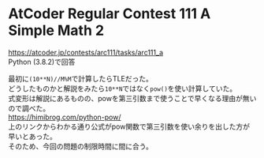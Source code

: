 # AtCoder Regular Contest 111 A Simple Math 2  
https://atcoder.jp/contests/arc111/tasks/arc111_a  
Python (3.8.2)で回答  

最初に`(10**N)//M%M`で計算したらTLEだった。  
どうしたものかと解説をみたら`10**N`ではなく`pow()`を使い計算していた。  
式変形は解説にあるものの、powを第三引数まで使うことで早くなる理由が無いので調べた。  
https://himibrog.com/python-pow/  
上のリンクからわかる通り公式がpow関数で第三引数を使い余りを出した方が早いとあった。  
そのため、今回の問題の制限時間に間に合う。
